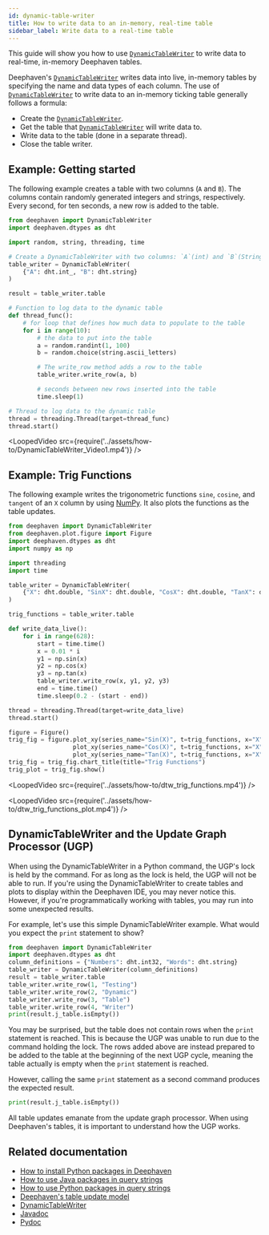 ```yaml
---
id: dynamic-table-writer
title: How to write data to an in-memory, real-time table
sidebar_label: Write data to a real-time table
---
```


This guide will show you how to use [`DynamicTableWriter`](../reference/table-operations/create/DynamicTableWriter.md) to write data to real-time, in-memory Deephaven tables.

Deephaven's [`DynamicTableWriter`](../reference/table-operations/create/DynamicTableWriter.md) writes data into live, in-memory tables by specifying the name and data types of each column. The use of [`DynamicTableWriter`](../reference/table-operations/create/DynamicTableWriter.md) to write data to an in-memory ticking table generally follows a formula:

- Create the [`DynamicTableWriter`](../reference/table-operations/create/DynamicTableWriter.md).
- Get the table that [`DynamicTableWriter`](../reference/table-operations/create/DynamicTableWriter.md) will write data to.
- Write data to the table (done in a separate thread).
- Close the table writer.

## Example: Getting started

The following example creates a table with two columns (`A` and `B`). The columns contain randomly generated integers and strings, respectively. Every second, for ten seconds, a new row is added to the table.

```python order=null ticking-table reset
from deephaven import DynamicTableWriter
import deephaven.dtypes as dht

import random, string, threading, time

# Create a DynamicTableWriter with two columns: `A`(int) and `B`(String)
table_writer = DynamicTableWriter(
    {"A": dht.int_, "B": dht.string}
)

result = table_writer.table

# Function to log data to the dynamic table
def thread_func():
    # for loop that defines how much data to populate to the table
    for i in range(10):
        # the data to put into the table
        a = random.randint(1, 100)
        b = random.choice(string.ascii_letters)

        # The write_row method adds a row to the table
        table_writer.write_row(a, b)

        # seconds between new rows inserted into the table
        time.sleep(1)

# Thread to log data to the dynamic table
thread = threading.Thread(target=thread_func)
thread.start()
```

<LoopedVideo src={require('../assets/how-to/DynamicTableWriter_Video1.mp4')} />

## Example: Trig Functions

The following example writes the trigonometric functions `sine`, `cosine`, and `tangent` of an `X` column by using [NumPy](https://www.numpy.org/). It also plots the functions as the table updates.

```python order=null ticking-table reset
from deephaven import DynamicTableWriter
from deephaven.plot.figure import Figure
import deephaven.dtypes as dht
import numpy as np

import threading
import time

table_writer = DynamicTableWriter(
    {"X": dht.double, "SinX": dht.double, "CosX": dht.double, "TanX": dht.double}
)

trig_functions = table_writer.table

def write_data_live():
    for i in range(628):
        start = time.time()
        x = 0.01 * i
        y1 = np.sin(x)
        y2 = np.cos(x)
        y3 = np.tan(x)
        table_writer.write_row(x, y1, y2, y3)
        end = time.time()
        time.sleep(0.2 - (start - end))

thread = threading.Thread(target=write_data_live)
thread.start()

figure = Figure()
trig_fig = figure.plot_xy(series_name="Sin(X)", t=trig_functions, x="X", y="SinX").\
                  plot_xy(series_name="Cos(X)", t=trig_functions, x="X", y="CosX").\
                  plot_xy(series_name="Tan(X)", t=trig_functions, x="X", y="TanX")
trig_fig = trig_fig.chart_title(title="Trig Functions")
trig_plot = trig_fig.show()
```

<LoopedVideo src={require('../assets/how-to/dtw_trig_functions.mp4')} />

<LoopedVideo src={require('../assets/how-to/dtw_trig_functions_plot.mp4')} />

## DynamicTableWriter and the Update Graph Processor (UGP)

When using the DynamicTableWriter in a Python command, the UGP's lock is held by the command. For as long as the lock is held, the UGP will not be able to run. If you're using the DynamicTableWriter to create tables and plots to display within the Deephaven IDE, you may never notice this. However, if you're programmatically working with tables, you may run into some unexpected results.

For example, let's use this simple DynamicTableWriter example. What would you expect the `print` statement to show?

```python order=result test-set=1 reset
from deephaven import DynamicTableWriter
import deephaven.dtypes as dht
column_definitions = {"Numbers": dht.int32, "Words": dht.string}
table_writer = DynamicTableWriter(column_definitions)
result = table_writer.table
table_writer.write_row(1, "Testing")
table_writer.write_row(2, "Dynamic")
table_writer.write_row(3, "Table")
table_writer.write_row(4, "Writer")
print(result.j_table.isEmpty())
```

You may be surprised, but the table does not contain rows when the `print` statement is reached. This is because the UGP was unable to run due to the command holding the lock. The rows added above are instead prepared to be added to the table at the beginning of the next UGP cycle, meaning the table actually is empty when the `print` statement is reached.

However, calling the same `print` statement as a second command produces the expected result.

```python test-set=1
print(result.j_table.isEmpty())
```

All table updates emanate from the update graph processor. When using Deephaven's tables, it is important to understand how the UGP works.

## Related documentation

- [How to install Python packages in Deephaven](./install-python-packages.md)
- [How to use Java packages in query strings](./use-java-packages.md)
- [How to use Python packages in query strings](./use-python-packages.md)
- [Deephaven's table update model](../conceptual/table-update-model.md)
- [DynamicTableWriter](../reference/table-operations/create/DynamicTableWriter.md)
- [Javadoc](https://deephaven.io/core/javadoc/io/deephaven/engine/utils/DynamicTableWriter.html)
- [Pydoc](https://deephaven.io/core/pydoc/code/deephaven.table_factory.html?highlight=tablewriter#deephaven.table_factory.DynamicTableWriter)
